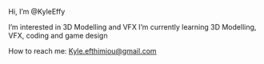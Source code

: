 Hi, I’m @KyleEffy

I’m interested in 3D Modelling and VFX
I’m currently learning 3D Modelling, VFX, coding and game design

How to reach me: Kyle.efthimiou@gmail.com

<!---
KyleEffy/KyleEffy is a ✨ special ✨ repository because its `README.md` (this file) appears on your GitHub profile.
You can click the Preview link to take a look at your changes.
--->
